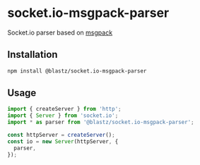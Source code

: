 # socket.io-msgpack-parser

Socket.io parser based on [msgpack](https://github.com/kriszyp/msgpackr)

## Installation

```bash
npm install @blastz/socket.io-msgpack-parser
```

## Usage

```ts
import { createServer } from 'http';
import { Server } from 'socket.io';
import * as parser from '@blastz/socket.io-msgpack-parser';

const httpServer = createServer();
const io = new Server(httpServer, {
  parser,
});
```
